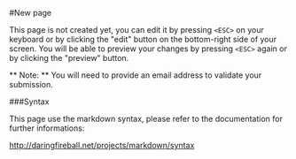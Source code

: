 #New page

This page is not created yet, you can edit it by pressing ```<ESC>``` on your keyboard or by clicking the "edit" button on the bottom-right side of your screen. You will be able to preview your changes by pressing ```<ESC>``` again or by clicking the "preview" button.

** Note: ** You will need to provide an email address to validate your submission.

###Syntax

This page use the markdown syntax, please refer to the documentation for further informations:

http://daringfireball.net/projects/markdown/syntax
